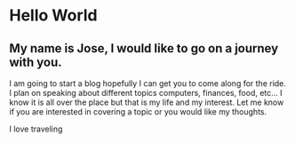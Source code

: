 # Hello World
## My name is Jose, I would like to go on a journey with you. 
I am going to start a blog hopefully I can get you to come along for the ride. I plan on speaking about different topics computers, finances, food, etc...
I know it is all over the place but that is my life and my interest. Let me know if you are interested in covering a topic or you would like my thoughts.

I love traveling

